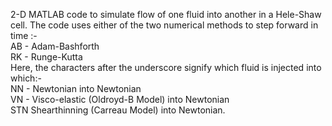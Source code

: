 2-D MATLAB code to simulate flow of one fluid into another in a Hele-Shaw cell. The code uses either of the two numerical methods to step forward in time :-  
AB - Adam-Bashforth  
RK - Runge-Kutta  
Here, the characters after the underscore signify which fluid is injected into which:-  
NN - Newtonian into Newtonian  
VN - Visco-elastic (Oldroyd-B Model) into Newtonian  
STN  Shearthinning (Carreau Model) into Newtonian.  
